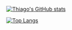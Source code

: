 [![Thiago's GitHub stats](https://github-readme-stats.vercel.app/api?username=tomrlh&theme=dark&show_icons=true)](https://github.com/tomrlh/github-readme-stats)

[![Top Langs](https://github-readme-stats.vercel.app/api/top-langs/?username=tomrlh&theme=dark&show_icons=true)](https://github.com/tomrlh/github-readme-stats)
